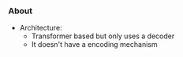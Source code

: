 ### About
* Architecture:
	* Transformer based but only uses a decoder
	* It doesn't have a encoding mechanism